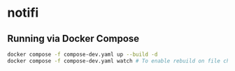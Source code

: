 # notifi

## Running via Docker Compose
```bash
docker compose -f compose-dev.yaml up --build -d
docker compose -f compose-dev.yaml watch # To enable rebuild on file changes
```